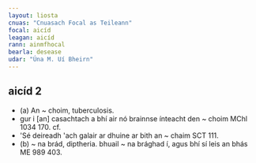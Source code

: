 ```yaml
---
layout: liosta
cnuas: "Cnuasach Focal as Teileann"
focal: aicíd
leagan: aicíd
rann: ainmfhocal
bearla: desease
udar: "Úna M. Uí Bheirn"
---
```

## aicíd 2

* (a) An ~ choim, tuberculosis. 
* gur i [an] casachtach a bhí air nó brainnse ínteacht den ~ choim MChl 1034 170. cf.
* 'Sé deireadh 'ach galair ar dhuine ar bith an ~
chaim SCT 111. 
* (b) ~ na brád, diptheria. bhuail ~ na brághad í, agus bhí sí leis an bhás ME 989 403.
